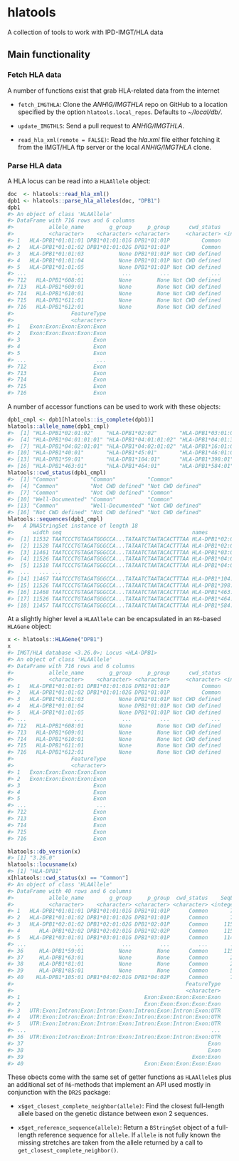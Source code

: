 
<!-- README.md is generated from README.Rmd. Please edit that file -->
hlatools
========

A collection of tools to work with IPD-IMGT/HLA data

Main functionality
------------------

### Fetch HLA data

A number of functions exist that grab HLA-related data from the internet

-   `fetch_IMGTHLA`: Clone the *ANHIG/IMGTHLA* repo on GitHub to a location specified by the option `hlatools.local_repos`. Defaults to *~/local/db/*.

-   `update_IMGTHLS`: Send a pull request to *ANHIG/IMGTHLA*.

-   `read_hla_xml(remote = FALSE)`: Read the *hla.xml* file either fetching it from the IMGT/HLA ftp server or the local *ANHIG/IMGTHLA* clone.

### Parse HLA data

A HLA locus can be read into a `HLAAllele` object:

``` r
doc  <- hlatools::read_hla_xml()
dpb1 <- hlatools::parse_hla_alleles(doc, "DPB1")
dpb1
#> An object of class 'HLAAllele'
#> DataFrame with 716 rows and 6 columns
#>           allele_name        g_group     p_group      cwd_status    SeqLen
#>           <character>    <character> <character>     <character> <integer>
#> 1   HLA-DPB1*01:01:01 DPB1*01:01:01G DPB1*01:01P          Common       777
#> 2   HLA-DPB1*01:01:02 DPB1*01:01:02G DPB1*01:01P          Common       777
#> 3   HLA-DPB1*01:01:03           None DPB1*01:01P Not CWD defined       264
#> 4   HLA-DPB1*01:01:04           None DPB1*01:01P Not CWD defined       264
#> 5   HLA-DPB1*01:01:05           None DPB1*01:01P Not CWD defined       264
#> ...               ...            ...         ...             ...       ...
#> 712   HLA-DPB1*608:01           None        None Not CWD defined       264
#> 713   HLA-DPB1*609:01           None        None Not CWD defined       264
#> 714   HLA-DPB1*610:01           None        None Not CWD defined       264
#> 715   HLA-DPB1*611:01           None        None Not CWD defined       264
#> 716   HLA-DPB1*612:01           None        None Not CWD defined       264
#>                  FeatureType
#>                  <character>
#> 1   Exon:Exon:Exon:Exon:Exon
#> 2   Exon:Exon:Exon:Exon:Exon
#> 3                       Exon
#> 4                       Exon
#> 5                       Exon
#> ...                      ...
#> 712                     Exon
#> 713                     Exon
#> 714                     Exon
#> 715                     Exon
#> 716                     Exon
```

A number of accessor functions can be used to work with these objects:

``` r
dpb1_cmpl <- dpb1[hlatools::is_complete(dpb1)]
hlatools::allele_name(dpb1_cmpl)
#>  [1] "HLA-DPB1*02:01:02"    "HLA-DPB1*02:02"       "HLA-DPB1*03:01:01"   
#>  [4] "HLA-DPB1*04:01:01:01" "HLA-DPB1*04:01:01:02" "HLA-DPB1*04:01:31"   
#>  [7] "HLA-DPB1*04:02:01:01" "HLA-DPB1*04:02:01:02" "HLA-DPB1*16:01:01"   
#> [10] "HLA-DPB1*40:01"       "HLA-DPB1*45:01"       "HLA-DPB1*46:01:01"   
#> [13] "HLA-DPB1*59:01"       "HLA-DPB1*104:01"      "HLA-DPB1*398:01"     
#> [16] "HLA-DPB1*463:01"      "HLA-DPB1*464:01"      "HLA-DPB1*584:01"
hlatools::cwd_status(dpb1_cmpl)
#>  [1] "Common"          "Common"          "Common"         
#>  [4] "Common"          "Not CWD defined" "Not CWD defined"
#>  [7] "Common"          "Not CWD defined" "Common"         
#> [10] "Well-Documented" "Common"          "Common"         
#> [13] "Common"          "Well-Documented" "Not CWD defined"
#> [16] "Not CWD defined" "Not CWD defined" "Not CWD defined"
hlatools::sequences(dpb1_cmpl)
#>   A DNAStringSet instance of length 18
#>      width seq                                         names               
#>  [1] 11532 TAATCCCTGTAGATGGGCCA...TATAATCTAATACACTTTAA HLA-DPB1*02:01:02
#>  [2] 11528 TAATCCCTGTAGATGGGCCA...TATAATCTAATACACTTTAA HLA-DPB1*02:02
#>  [3] 11461 TAATCCCTGTAGATGGGCCA...TATAATCTAATACACTTTAA HLA-DPB1*03:01:01
#>  [4] 11526 TAATCCCTGTAGATGGGCCA...TATAATCTAATACACTTTAA HLA-DPB1*04:01:01:01
#>  [5] 11518 TAATCCCTGTAGATGGGCCA...TATAATCTAATACACTTTAA HLA-DPB1*04:01:01:02
#>  ...   ... ...
#> [14] 11467 TAATCCCTGTAGATGGGCCA...TATAATCTAATACACTTTAA HLA-DPB1*104:01
#> [15] 11526 TAATCCCTGTAGATGGGCCA...TATAATCTAATACACTTTAA HLA-DPB1*398:01
#> [16] 11468 TAATCCCTGTAGATGGGCCA...TATAATCTAATACACTTTAA HLA-DPB1*463:01
#> [17] 11526 TAATCCCTGTAGATGGGCCA...TATAATCTAATACACTTTAA HLA-DPB1*464:01
#> [18] 11457 TAATCCCTGTAGATGGGCCA...TATAATCTAATACACTTTAA HLA-DPB1*584:01
```

At a slightly higher level a `HLAAllele` can be encapsulated in an `R6`-based `HLAGene` object:

``` r
x <- hlatools::HLAGene("DPB1")
x
#> IMGT/HLA database <3.26.0>; Locus <HLA-DPB1>
#> An object of class 'HLAAllele'
#> DataFrame with 716 rows and 6 columns
#>           allele_name        g_group     p_group      cwd_status    SeqLen
#>           <character>    <character> <character>     <character> <integer>
#> 1   HLA-DPB1*01:01:01 DPB1*01:01:01G DPB1*01:01P          Common       777
#> 2   HLA-DPB1*01:01:02 DPB1*01:01:02G DPB1*01:01P          Common       777
#> 3   HLA-DPB1*01:01:03           None DPB1*01:01P Not CWD defined       264
#> 4   HLA-DPB1*01:01:04           None DPB1*01:01P Not CWD defined       264
#> 5   HLA-DPB1*01:01:05           None DPB1*01:01P Not CWD defined       264
#> ...               ...            ...         ...             ...       ...
#> 712   HLA-DPB1*608:01           None        None Not CWD defined       264
#> 713   HLA-DPB1*609:01           None        None Not CWD defined       264
#> 714   HLA-DPB1*610:01           None        None Not CWD defined       264
#> 715   HLA-DPB1*611:01           None        None Not CWD defined       264
#> 716   HLA-DPB1*612:01           None        None Not CWD defined       264
#>                  FeatureType
#>                  <character>
#> 1   Exon:Exon:Exon:Exon:Exon
#> 2   Exon:Exon:Exon:Exon:Exon
#> 3                       Exon
#> 4                       Exon
#> 5                       Exon
#> ...                      ...
#> 712                     Exon
#> 713                     Exon
#> 714                     Exon
#> 715                     Exon
#> 716                     Exon

hlatools::db_version(x)
#> [1] "3.26.0"
hlatools::locusname(x)
#> [1] "HLA-DPB1"
x[hlatools::cwd_status(x) == "Common"]
#> An object of class 'HLAAllele'
#> DataFrame with 40 rows and 6 columns
#>           allele_name        g_group     p_group  cwd_status    SeqLen
#>           <character>    <character> <character> <character> <integer>
#> 1   HLA-DPB1*01:01:01 DPB1*01:01:01G DPB1*01:01P      Common       777
#> 2   HLA-DPB1*01:01:02 DPB1*01:01:02G DPB1*01:01P      Common       777
#> 3   HLA-DPB1*02:01:02 DPB1*02:01:02G DPB1*02:01P      Common     11532
#> 4      HLA-DPB1*02:02 DPB1*02:02:01G DPB1*02:02P      Common     11528
#> 5   HLA-DPB1*03:01:01 DPB1*03:01:01G DPB1*03:01P      Common     11461
#> ...               ...            ...         ...         ...       ...
#> 36     HLA-DPB1*59:01           None        None      Common     11516
#> 37     HLA-DPB1*63:01           None        None      Common       255
#> 38     HLA-DPB1*81:01           None        None      Common       264
#> 39     HLA-DPB1*85:01           None        None      Common       546
#> 40    HLA-DPB1*105:01 DPB1*04:02:01G DPB1*04:02P      Common       777
#>                                                      FeatureType
#>                                                      <character>
#> 1                                       Exon:Exon:Exon:Exon:Exon
#> 2                                       Exon:Exon:Exon:Exon:Exon
#> 3   UTR:Exon:Intron:Exon:Intron:Exon:Intron:Exon:Intron:Exon:UTR
#> 4   UTR:Exon:Intron:Exon:Intron:Exon:Intron:Exon:Intron:Exon:UTR
#> 5   UTR:Exon:Intron:Exon:Intron:Exon:Intron:Exon:Intron:Exon:UTR
#> ...                                                          ...
#> 36  UTR:Exon:Intron:Exon:Intron:Exon:Intron:Exon:Intron:Exon:UTR
#> 37                                                          Exon
#> 38                                                          Exon
#> 39                                                     Exon:Exon
#> 40                                      Exon:Exon:Exon:Exon:Exon
```

These obects come with the same set of getter functions as `HLAAllele`s plus an additional set of `R6`-methods that implement an API used mostly in conjunction with the `DR2S` package:

-   `x$get_closest_complete_neighbor(allele)`: Find the closest full-length allele based on the genetic distance between exon 2 sequences.

-   `x$get_reference_sequence(allele)`: Return a `BStringSet` object of a full-length reference sequence for `allele`. If `allele` is not fully known the missing stretches are taken from the allele returned by a call to `get_closest_complete_neighbor()`.
